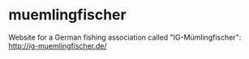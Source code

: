 # muemlingfischer
Website for a German fishing association called "IG-Mümlingfischer":<br>
http://ig-muemlingfischer.de/
